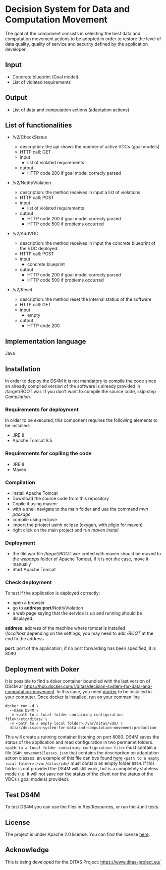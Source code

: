 # Decision System for Data and Computation Movement
The goal of the component consists in selecting the best data and computation movement actions to be adopted in order to restore the level of data quality, quality of service and security defined by the application developer.

## Input
* Concrete blueprint (Goal model)
* List of violated requirements

## Output
* List of data and computation actions (adaptation actions)

## List of functionalities
* /v2/CheckStatus
  * description: the api shows the number of active VDCs (goal models)
  * HTTP call: GET
  * input
    * list of violated requirements
  * output
    * HTTP code 200 if goal model correcly parsed

* /v2/NotifyViolation
  * description: the method receives in input a list of violations.
  * HTTP call: POST
  * input
    * list of violated requirements
  * output
    * HTTP code 200 if goal model correcly parsed
    * HTTP code 500 if problems occurred
     
* /v2/AddVDC   
  * description: the method receives in input the concrete blueprint of the VDC deployed.
  * HTTP call: POST
  * input
    * concrete blueprint
  * output
    * HTTP code 200 if goal model correcly parsed
    * HTTP code 500 if problems occurred

* /v2/Reset
  * description: the method reset the internal statius of the software
  * HTTP call: GET
  * input
    * empty
  * output
    * HTTP code 200 
    
## Implementation language
Java

## Installation
In order to deploy the DS4M it is not mandatory to compile the code since an already compiled version of the software is already provided in /target/ROOT.war. If you don't want to compile the source code, skip step _Compilation_.

### Requirements for deployment
In order to be executed, this component requires the following elements to be installed:
* JRE 8
* Apache Tomcat 8.5

### Requirements for copiling the code
* JRE 8
* Maven

### Compilation
* install Apache Tomcat 
* Download the source code from this repository
* Copile it using maven: 
 * with a shell navigate to the main folder and use the command  _mvn package_
* compile using eclipse
 * import the prioject usinh eclipse (oxygen, with pligin for maven)
 * right click on the main project and run _maven install_ 

### Deployment
* the file war file _/target/ROOT.war_ creted with maven should be moved to the _webapps_ folder of Apache Tomcat, if it is not the case, move it manually
* Start Apache Tomcat

### Check deployment
To test if the application is deployed correctly:
* open a browser 
* go to __address__:__port__/NotifyViolation
* a web page saying that the service is up and running should be displayed.

__address__: address of the machine where tomcat is installed (_localhost_,depending on the settings, you may need to add _/ROOT_ at the end fo the address

__port__: port of the application, if no port forwarding has been specified, it is 8080

## Deployment with Doker
It is possible to find a doker container boundled with the last version of DS4M ar https://hub.docker.com/r/ditas/decision-system-for-data-and-computation-movement.
In this case, you need [docker](https://www.docker.com) to be installed in your computer. 
Once docker is installed, run on your comman line
```
docker run -d \
  --name DS4M \
  -v <path to a local folder containing configuration file>:/etc/ditas/ \
  -v <path to a empty local folder>:/var/ditas/vdm/ \
  ditas/decision-system-for-data-and-computation-movement:production
```

This will create a running container listening on port 8080.
DS4M saves the status of the application and read configuration in two permanet folders. 
```<path to a local folder containing configuration file>``` must contain a file ```DS4M_movementClasses.json``` that contains the descriprtion on adaptation action classes. an example of this file can bve found [here](https://github.com/DITAS-Project/VDC-Shared-Config/blob/master/vdm/DS4M_movementClasses.json) 
```<path to a empty local folder>:/var/ditas/vdm/``` must contain an empty folder ```DS4M```. If this folder is not provided the DS4M will still work, but is a completely stateless mode (i.e. it will not save nor the status of the client nor the status of the VDCs ( goal models) provided).


## Test DS4M
To test DS4M you can use the files in /testResources, or run the Junit tests.


## License
The  project is under Apache 2.0 license. You can find the license [here](https://github.com/DITAS-Project/decision-system-for-data-and-computation-movement/blob/master/LICENSE).

## Acknowledge 
This is being developed for the DITAS Project: https://www.ditas-project.eu/
